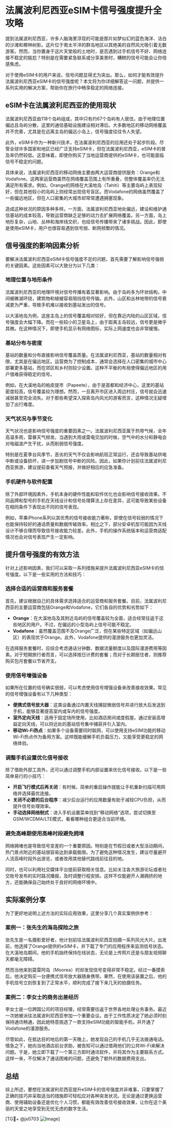 # 法属波利尼西亚eSIM卡信号强度提升全攻略

提到法属波利尼西亚，许多人脑海里浮现的可能是那片如梦似幻的蓝色海洋、洁白的沙滩和椰林树影。这片位于南太平洋的群岛地区以其绝美的自然风光吸引着无数游客。然而，当你置身于这片天堂般的土地时，是否遇到过手机信号不好、网络连接不稳定的尴尬？特别是在需要紧急联系或分享美景时，糟糕的信号可能会让你倍感焦虑。

对于使用eSIM卡的用户来说，信号问题显得尤为突出。那么，如何才能有效提升法属波利尼西亚eSIM卡的信号强度呢？本文将为你详细解答这一问题，并提供一系列实用的解决方案，帮助你在旅行中畅享稳定的网络连接。

## eSIM卡在法属波利尼西亚的使用现状

法属波利尼西亚由118个岛屿组成，其中只有约67个岛屿有人居住。由于地理位置偏远且岛屿分散，这里的通信基础设施建设相对滞后。大多数地区的移动网络覆盖并不完善，尤其是在远离主岛的偏远小岛上，信号强度往往令人失望。

此外，eSIM卡作为一种新兴技术，在法属波利尼西亚的应用还处于起步阶段。尽管全球许多国家和地区已经广泛支持eSIM卡，但在法属波利尼西亚，eSIM卡的普及率仍然较低。这意味着，即使你购买了当地运营商提供的eSIM卡，也可能面临信号不稳定的问题。

具体来说，法属波利尼西亚的移动网络主要由两大运营商提供服务：Orange和Vodafone。这两家运营商虽然在网络覆盖范围上有所重叠，但整体覆盖率仍无法满足所有需求。例如，Orange的网络在大溪地岛（Tahiti）等主要岛屿上表现较好，但在其他较小的岛屿上则经常出现信号盲区。而Vodafone的网络虽然覆盖了一些偏远地区，但在人口密集的大城市却常常遭遇拥塞现象。

造成这种状况的原因多种多样。一方面，法属波利尼西亚地处偏远，建设和维护通信基站的成本较高，导致运营商缺乏足够的动力去扩展网络覆盖。另一方面，岛上地形复杂，山地、丛林和海岸线交织，也给信号传播带来了诸多挑战。因此，即使是使用eSIM卡，用户也很容易遇到信号弱、断网频繁的情况。

## 信号强度的影响因素分析

要解决法属波利尼西亚eSIM卡信号强度不足的问题，首先需要了解影响信号强弱的关键因素。这些因素可以大致分为以下几类：

### 地理位置与地形条件

法属波利尼西亚的地理环境对信号传播有着显著影响。由于岛屿多为环状结构，中间被礁湖环绕，建筑物和植被容易阻挡信号传输。此外，山区和丛林地带的信号衰减更为严重，导致手机难以接收到基站发出的信号。

以大溪地岛为例，这座主岛上的信号覆盖相对较好，但在靠近内陆的山区区域，信号强度会大幅下降。而在一些较小的卫星岛上，由于距离主岛较远，信号更是微乎其微。在这种情况下，即使手机显示有网络图标，实际上网速度也会非常缓慢。

### 基站分布与密度

基站的数量和分布直接影响信号覆盖质量。在法属波利尼西亚，基站的数量相对有限，尤其是在偏远地区。运营商为了控制成本，通常会选择在人口密集的城市中心部署更多基站，而在郊区和乡村则较少设置。这种不平衡的布局使得偏远地区的用户很难获得稳定的信号。

例如，在大溪地岛的帕皮提市（Papeete），由于是首都和经济中心，这里的基站密度较高，信号覆盖较为理想。然而，一旦离开市区进入周边村庄，信号就会迅速减弱甚至完全消失。对于那些希望深入探索岛内风光的游客而言，这种情况无疑增加了出行难度。

### 天气状况与季节变化

天气状况也是影响信号强度的重要因素之一。法属波利尼西亚属于热带气候，全年高温多雨，雷暴天气频发。当遇到大雨或雷电交加的时候，空气中的水分和静电会对电磁波产生干扰，从而削弱信号强度。

特别是在夏季台风季节，恶劣的天气不仅会影响航班正常运行，还会导致基站供电中断或设备损坏，进一步加剧信号中断的风险。因此，如果你计划前往法属波利尼西亚旅游，建议提前查看天气预报，并做好相应的应急准备。

### 手机硬件与软件配置

除了外部环境因素外，手机本身的硬件性能和软件优化也会影响信号接收效果。不同品牌和型号的手机在天线设计和信号处理算法上存在差异，这可能导致某些设备在相同条件下表现出不同的信号表现。

例如，苹果iPhone系列以其优秀的信号接收能力著称，即使在信号较弱的情况下也能保持较好的通话质量和数据传输效率。相比之下，部分安卓机型可能因为天线设计不够合理而导致信号接收能力较差。此外，手机的操作系统版本和运营商适配情况也会对信号表现产生一定影响。

## 提升信号强度的有效方法

针对上述影响因素，我们可以采取一系列措施来提升法属波利尼西亚eSIM卡的信号强度。以下是一些实用的方法和技巧：

### 选择合适的运营商和服务套餐

首先，建议根据自己的具体需求选择适合的运营商和服务套餐。目前，法属波利尼西亚的主要运营商包括Orange和Vodafone，它们各自的优势和劣势如下：

- **Orange**：在大溪地岛及其附近岛屿的信号覆盖较为全面，适合经常往返于这些地区的用户。不过，在偏远的小型岛屿上信号可能不稳定。
- **Vodafone**：虽然覆盖范围不及Orange广泛，但在某些特定区域（如偏远山区）的表现优于Orange。此外，Vodafone提供的漫游服务也更加灵活。

在选择服务套餐时，应综合考虑通话分钟数、数据流量额度以及国际漫游费用等因素。对于短期旅行者而言，可以选择按日计费的套餐；而对于长期居住者，则推荐购买包月套餐以节省开支。

### 使用信号增强设备

如果所在位置的信号确实很弱，可以考虑使用信号增强设备来改善接收效果。常见的信号增强设备有以下几种类型：

- **便携式信号放大器**：这类设备通过内置天线捕捉微弱信号并进行放大后发送到手机，能够显著提高室内或车内的信号强度。
- **室外定向天线**：适用于固定场所使用，比如酒店房间或度假屋。通过安装高增益定向天线，可以将远处的基站信号集中捕获并引入室内。
- **移动Wi-Fi热点**：如果多个设备需要同时联网，可以使用支持eSIM功能的移动Wi-Fi热点作为备用方案。这样既能缓解手机负载压力，又能享受更稳定的网络体验。

### 调整手机设置优化信号接收

除了借助外部工具外，还可以通过调整手机内部设置来优化信号接收。以下是一些简单易行的小技巧：

- **开启飞行模式后再关闭**：有时候，简单的重启操作就能让手机重新扫描可用网络并选择最优连接。
- **关闭不必要的后台程序**：减少后台运行的应用数量有助于减轻CPU负担，从而提升信号处理效率。
- **手动选择网络制式**：进入手机设置菜单找到“移动网络”选项，尝试切换至GSM/WCDMA/LTE模式，看看哪种组合更适合当前环境。

### 避免高峰期使用高峰时段避免拥堵

网络拥堵也是导致信号变差的一个重要原因。特别是在节假日或者大型活动期间，热门景点附近的基站很容易达到承载极限。为了避免这种情况发生，建议尽量避开人流高峰时段外出游览，或者改用其他替代路线前往目的地。

同时，也可以利用社交媒体平台提前获取相关信息。比如关注各大旅游论坛或者社交账号发布的实时路况播报，及时调整行程安排。这样不仅能避开人潮拥挤的地方，还能确保自己始终处于良好的网络环境中。

## 实际案例分享

为了更好地说明上述方法的实际应用效果，这里分享几个真实案例供参考：

### 案例一：张先生的海岛探险之旅

张先生是一名摄影爱好者，他计划前往法属波利尼西亚拍摄一系列风光大片。出发前，他选择了Orange提供的eSIM卡，并下载了专门的应用程序来监测信号状态。在大溪地岛期间，他的手机始终保持在线状态，无论是上传照片还是与朋友视频聊天都毫无障碍。

然而当他来到莫雷阿岛（Moorea）时却发现信号变得非常不稳定。经过一番摸索后，他决定购买一台便携式信号放大器随身携带。果然，在使用该装置之后，他的手机信号立刻恢复到了正常水平，顺利完成了接下来几天的拍摄任务。

### 案例二：李女士的商务出差经历

李女士是一位跨国公司的项目经理，经常需要往返于世界各地处理业务事务。最近一次她被派往法属波利尼西亚参加一个重要会议。由于工作性质决定了她必须时刻保持通讯畅通，因此她特意挑选了一款支持eSIM功能的智能手机，并开通了Vodafone的漫游服务。

尽管如此，在抵达目的地后的第一天晚上，她发现自己的手机几乎无法拨通电话。情急之下，她向当地酒店前台求助，被告知可以通过借用他们的公共Wi-Fi来解决问题。于是，她立即下载了一个第三方即时通讯软件，并将其作为主要联系方式。这样一来，不仅解决了通话困难的问题，还避免了额外的数据费用支出。

## 总结

综上所述，要想在法属波利尼西亚提升eSIM卡的信号强度并非难事，只要掌握了正确的技巧并采取适当的措施即可轻松应对各种突发状况。无论是通过更换运营商、使用辅助设备还是优化个人习惯，都能有效改善信号接收效果，让你在这个美丽的天堂之地享受到无忧无虑的数字生活。

[TG💪+ @jx0703 ![Image](https://github.com/user-attachments/assets/dbca1d08-cadb-493c-b0ec-ad6f7a83f270)]